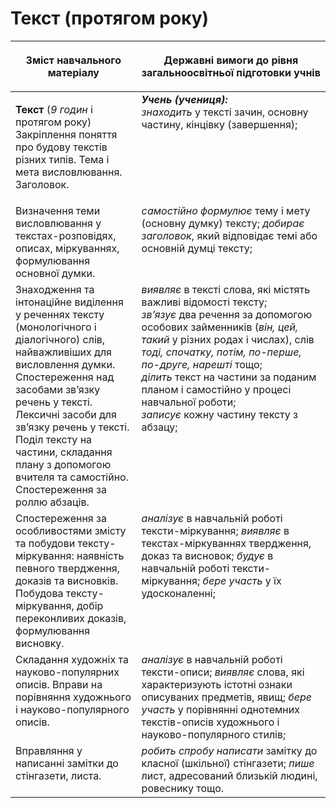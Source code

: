 # Текст (протягом року)
<table>
<thead>
  <tr>
    <th width="40%" align="center"><p>Зміст навчального матеріалу</p></td>
    <th width="60%" align="center"><p>Державні вимоги до рівня загальноосвітньої підготовки учнів</p></td>
  </tr>
</thead>
<tbody>
  <tr>
    <td width="40%" style="vertical-align:top !important;">
    <p><b>Текст</b> (<i>9 годин</i> і протягом року)<br>
Закріплення поняття про будову текстів різних типів. Тема і мета висловлювання. Заголовок.<br></td>
    <td width="60%" style="vertical-align:top !important;">
<i><b>Учень (учениця):</b></i><br>
<i>знаходить</i> у тексті зачин, основну частину, кінцівку (завершення);<br></td>
  </tr>
  <tr>
    <td width="40%" style="vertical-align:top !important;">
Визначення теми висловлювання у текстах-розповідях, описах, міркуваннях, формулювання основної думки.</td>
    <td width="60%" style="vertical-align:top !important;">
<i>самостійно формулює</i> тему і мету (основну думку) тексту; <i>добирає заголовок</i>, який відповідає темі або основній думці тексту;</td>
  </tr>
  <tr>
    <td width="40%" style="vertical-align:top !important;">
Знаходження та інтонаційне виділення у реченнях тексту (монологічного і діалогічного) слів, найважливіших для висловлення думки. Спостереження над засобами зв’язку речень у тексті. Лексичні засоби для зв’язку речень у тексті.
Поділ тексту на частини, складання плану з допомогою вчителя та самостійно.<br>
Спостереження за роллю абзаців. <br></td>
    <td width="60%" style="vertical-align:top !important;">
<i>виявляє</i> в тексті слова, які містять важливі відомості тексту;<br>
<i>зв’язує</i> два речення за допомогою особових займенників (<i>він, цей, такий</i> у різних родах і числах), слів <i>тоді, спочатку, потім, по-перше, по-друге, нарешті</i> тощо; <br>
<i>ділить</i> текст на частини за поданим планом і самостійно у процесі навчальної роботи;<br>
<i>записує</i> кожну частину тексту з абзацу;<br></td>
  </tr>
  <tr>
    <td width="40%" style="vertical-align:top !important;">
Спостереження за особливостями змісту та побудови тексту-міркування: наявність певного твердження, доказів та висновків.
Побудова тексту-міркування, добір переконливих доказів, формулювання висновку.</td>
    <td width="60%" style="vertical-align:top !important;">
<i>аналізує</i> в навчальній роботі тексти-міркування; <i>виявляє</i> в текстах-міркуваннях твердження, доказ та висновок; <i>будує</i> в навчальній роботі тексти-міркування; <i>бере участь</i> у їх удосконаленні;</td>
  </tr>
  <tr>
    <td width="40%" style="vertical-align:top !important;">
Складання художніх та науково-популярних описів. Вправи на порівняння художнього і науково-популярного описів.</td>
    <td width="60%" style="vertical-align:top !important;">
<i>аналізує</i> в навчальній роботі тексти-описи; <i>виявляє</i> слова, які характеризують істотні ознаки описуваних предметів, явищ; <i>бере участь</i> у порівнянні однотемних текстів-описів художнього і науково-популярного стилів;</td>
  </tr>
  <tr>
    <td width="40%" style="vertical-align:top !important;">
Вправляння у написанні замітки до стінгазети, листа.</td>
    <td width="60%" style="vertical-align:top !important;">
<i>робить спробу написати</i> замітку до класної (шкільної) стінгазети; <i>пише</i> лист, адресований близькій людині, ровеснику тощо.</td>
  </tr>
</tbody>
</table>